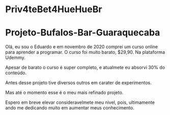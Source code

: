 # Priv4teBet4HueHueBr
# Projeto-Bufalos-Bar-Guaraquecaba

Olá, eu sou o Eduardo e em novembro de 2020 comprei um curso online para aprender a programar. O curso foi muito barato, $29,90. Na plataforma Udemmy. 

Apesar de barato o curso é super completo, e atualmete eu absorvi 30% do conteúdo.

Antes desse projeto tive diversos outros em carater de experimentos.

Mas até o momento esse é o meu mais refinado projeto.

Espero em breve elevar consideravelmete meu nivel, pois, ultimamente ando me dedicando muito em aumentar meus conhecimento.